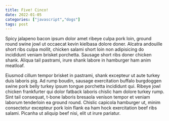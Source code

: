 ```yaml
---
title: Five! Cinco!
date: 2022-01-05
categories: ["javascript","dogs"]
tags: post
---
```




Spicy jalapeno bacon ipsum dolor amet ribeye culpa pork loin, ground round swine jowl ut occaecat kevin kielbasa dolore doner. Alcatra andouille short ribs culpa mollit, chicken salami short loin non adipisicing do incididunt veniam brisket porchetta. Sausage short ribs doner chicken shank. Aliqua tail pastrami, irure shank labore in hamburger ham anim meatloaf.

Eiusmod cillum tempor brisket in pastrami, shank excepteur ut aute turkey duis laboris pig. Ad rump boudin, sausage exercitation buffalo burgdoggen swine pork belly turkey ipsum tongue porchetta incididunt qui. Ribeye jowl chicken frankfurter qui dolor fatback laboris chislic ham dolore turkey rump. Sint tail consequat, t-bone laboris bresaola venison tempor et veniam laborum tenderloin ea ground round. Chislic capicola hamburger ut, minim consectetur excepteur pork loin flank ea ham hock exercitation beef ribs salami. Picanha ut aliquip beef nisi, elit ut irure pariatur.